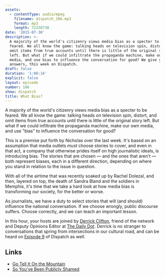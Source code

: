 ```yaml
---
assets:
  - contentType: audio/mpeg
    filename: dispatch_106.mp3
    format: mp3
    length: 72250738
date: '2015-07-30'
description: >-
  A majority of the world's citizenry views media bias as a specter to be
  feared. We all know the game: talking heads on television spin, distort, and
  omit items from true accounts until there is little of the original story
  left. But what if we could infiltrate the propaganda machine, make our own
  media, and use bias to influence the conversation for good? We give you the
  answers, this week on Dispatch.
draft: false
duration: '1:08:16'
explicit: false
layout: episode
number: 106
show: dispatch
title: What Bias?
---
```

A majority of the world's citizenry views media bias as a specter to be feared. We all know the game: talking heads on television spin, distort, and omit items from true accounts until there is little of the original story left. But what if we could infiltrate the propaganda machine, make our own media, and use "bias" to influence the conversation for good?

This is a premise put forth by Nicholas over the last week. It's based on an assumption that media outlets *must* choose stories to cover, and even in that act, a company that otherwise prides itself on high journalistic ideals, is introducing bias. The stories that are chosen &mdash; and the ones that aren't &mdash; both represent biases, each in a different direction, depending on where you stand in relation to the issue in question.

With all of the airtime that was recently soaked up by Rachel Dolezal, and then, layered on top, the death of Sandra Bland and the soldiers in Memphis, it's time that we take a hard look at how media bias is transforming our society, for the better or worse.

As journalists, we have a duty to select stories that will (and should) influence the national conversation. If we choose wrongly, public discourse suffers. Choose correctly, and we can teach an important lesson.

In this hour, your hosts are joined by [Derrick Clifton](https://www.facebook.com/DerrickCliftonWriter), friend of the network and Deputy Opinions Editor at [The Daily Dot](http://www.dailydot.com/authors/derrick-clifton). Derrick is no stranger to conversations that spring from intersections in our cultural road, and can be heard on [Episode 9](http://nicholaswyoung.com/programs/dispatch/9) of Dispatch as well.

## Links

* [Go Tell It On the Mountain](http://bittersoutherner.com/charles-mcnair-go-tell-it-on-the-mountain#.Vbr3xpNVhBc)
* [So You've Been Publicly Shamed](http://www.amazon.com/So-Youve-Been-Publicly-Shamed/dp/1594487138)